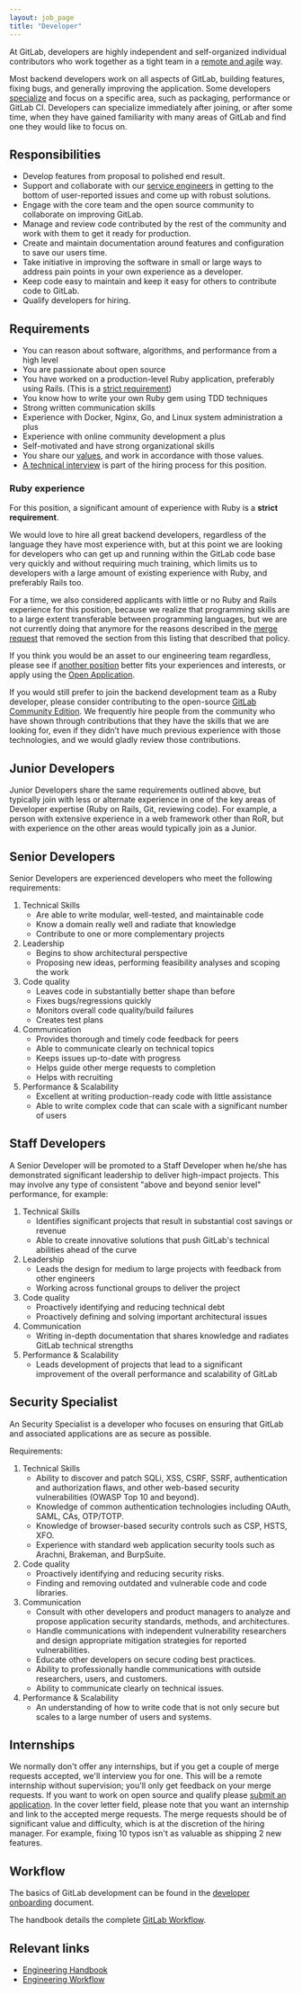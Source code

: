 ```yaml
---
layout: job_page
title: "Developer"
---
```


At GitLab, developers are highly independent and self-organized individual
contributors who work together as a tight team in a [remote and agile](/2015/09/14/remote-agile-at-gitlab/) way.

Most backend developers work on all aspects of GitLab, building features, fixing bugs, and generally improving the application.
Some developers [specialize](/jobs/specialist) and focus on a specific area, such as packaging, performance or GitLab CI.
Developers can specialize immediately after joining, or after some time, when they have gained familiarity with many areas of GitLab and find one they would like to focus on.

## Responsibilities

* Develop features from proposal to polished end result.
* Support and collaborate with our [service engineers](/jobs/service-engineer) in getting to the bottom of user-reported issues and come up with robust solutions.
* Engage with the core team and the open source community to collaborate on improving GitLab.
* Manage and review code contributed by the rest of the community and work with them to get it ready for production.
* Create and maintain documentation around features and configuration to save our users time.
* Take initiative in improving the software in small or large ways to address pain points in your own experience as a developer.
* Keep code easy to maintain and keep it easy for others to contribute code to GitLab.
* Qualify developers for hiring.

## Requirements

* You can reason about software, algorithms, and performance from a high level
* You are passionate about open source
* You have worked on a production-level Ruby application, preferably using Rails. (This is a [strict requirement](#ruby-experience))
* You know how to write your own Ruby gem using TDD techniques
* Strong written communication skills
* Experience with Docker, Nginx, Go, and Linux system administration a plus
* Experience with online community development a plus
* Self-motivated and have strong organizational skills
* You share our [values](/handbook/values), and work in accordance with those values.
* [A technical interview](/jobs/#technical-interview) is part of the hiring process for this position.

### Ruby experience

For this position, a significant amount of experience with Ruby is a **strict requirement**.

We would love to hire all great backend developers, regardless of the language they have most experience with,
but at this point we are looking for developers who can get up and running within the GitLab code base very quickly
and without requiring much training, which limits us to developers with a large amount of existing experience with Ruby, and preferably Rails too.

For a time, we also considered applicants with little or no Ruby and Rails experience for this position,
because we realize that programming skills are to a large extent transferable between programming languages,
but we are not currently doing that anymore for the reasons described in the
[merge request](https://gitlab.com/gitlab-com/www-gitlab-com/merge_requests/2695)
that removed the section from this listing that described that policy.

If you think you would be an asset to our engineering team regardless, please see if [another position](/jobs) better fits your experiences and interests,
or apply using the [Open Application](/jobs/open-application/).

If you would still prefer to join the backend development team as a Ruby developer,
please consider contributing to the open-source [GitLab Community Edition](https://gitlab.com/gitlab-org/gitlab-ce).
We frequently hire people from the community who have shown through contributions that
they have the skills that we are looking for, even if they didn’t have much previous experience
with those technologies, and we would gladly review those contributions.

## Junior Developers

Junior Developers share the same requirements outlined above, but typically
join with less or alternate experience in one of the key areas of Developer
expertise (Ruby on Rails, Git, reviewing code). For example,
a person with extensive experience in a web framework other than RoR, but with experience
on the other areas would typically join as a Junior.

## Senior Developers

Senior Developers are experienced developers who meet the following requirements:

1. Technical Skills
    * Are able to write modular, well-tested, and maintainable code
    * Know a domain really well and radiate that knowledge
    * Contribute to one or more complementary projects
2. Leadership
    * Begins to show architectural perspective
    * Proposing new ideas, performing feasibility analyses and scoping the work
3. Code quality
    * Leaves code in substantially better shape than before
    * Fixes bugs/regressions quickly
    * Monitors overall code quality/build failures
    * Creates test plans
4. Communication
    * Provides thorough and timely code feedback for peers
    * Able to communicate clearly on technical topics
    * Keeps issues up-to-date with progress
    * Helps guide other merge requests to completion
    * Helps with recruiting
5. Performance & Scalability
    * Excellent at writing production-ready code with little assistance
    * Able to write complex code that can scale with a significant number of users

## Staff Developers

A Senior Developer will be promoted to a Staff Developer when he/she has
demonstrated significant leadership to deliver high-impact projects. This may
involve any type of consistent "above and beyond senior level" performance,
for example:

1. Technical Skills
    * Identifies significant projects that result in substantial cost savings or revenue
    * Able to create innovative solutions that push GitLab's technical abilities ahead of the curve
2. Leadership
    * Leads the design for medium to large projects with feedback from other engineers
    * Working across functional groups to deliver the project
3. Code quality
    * Proactively identifying and reducing technical debt
    * Proactively defining and solving important architectural issues
4. Communication
    * Writing in-depth documentation that shares knowledge and radiates GitLab technical strengths
5. Performance & Scalability
    * Leads development of projects that lead to a significant improvement of the overall
      performance and scalability of GitLab

## Security Specialist

An Security Specialist is a developer who focuses on ensuring that
GitLab and associated applications are as secure as possible.

Requirements:

1. Technical Skills
    * Ability to discover and patch SQLi, XSS, CSRF, SSRF, authentication and
      authorization flaws, and other web-based security vulnerabilities (OWASP
      Top 10 and beyond).
    * Knowledge of common authentication technologies including OAuth, SAML, CAs,
      OTP/TOTP.
    * Knowledge of browser-based security controls such as CSP, HSTS, XFO.
    * Experience with standard web application security tools such as Arachni,
      Brakeman, and BurpSuite.
2. Code quality
    * Proactively identifying and reducing security risks.
    * Finding and removing outdated and vulnerable code and code libraries.
3. Communication
    * Consult with other developers and product managers to analyze and propose
      application security standards, methods, and architectures.
    * Handle communications with independent vulnerability researchers and design
      appropriate mitigation strategies for reported vulnerabilities.
    * Educate other developers on secure coding best practices.
    * Ability to professionally handle communications with outside researchers,
      users, and customers.
    * Ability to communicate clearly on technical issues.
4. Performance & Scalability
    * An understanding of how to write code that is not only secure but scales
      to a large number of users and systems.

## Internships

We normally don't offer any internships, but if you get a couple of merge requests
accepted, we'll interview you for one. This will be a remote internship without
supervision; you'll only get feedback on your merge requests. If you want to
work on open source and qualify please [submit an application](https://gitlab.workable.com/jobs/106660/candidates/new).
In the cover letter field, please note that you want an internship and link to
the accepted merge requests. The merge requests should be of significant
value and difficulty, which is at the discretion of the hiring manager. For
example, fixing 10 typos isn't as valuable as shipping 2 new features.

## Workflow

The basics of GitLab development can be found in the [developer onboarding](/handbook/developer-onboarding/#basics-of-gitlab-development) document.

The handbook details the complete [GitLab Workflow](/handbook/communication/#gitlab-workflow).

## Relevant links

- [Engineering Handbook](/handbook/engineering)
- [Engineering Workflow](/handbook/engineering/workflow)
